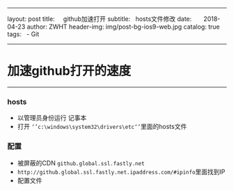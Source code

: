 
---
layout:     post
title:      github加速打开
subtitle:   hosts文件修改
date:       2018-04-23
author:     ZWHT
header-img: img/post-bg-ios9-web.jpg
catalog: true
tags:
    - Git  
    
---






# 加速github打开的速度





-------------------



###  hosts
 - 以管理员身份运行 记事本
 - 打开 `‘’c:\windows\system32\drivers\etc‘’`里面的hosts文件
 
### 配置
  - 被屏蔽的CDN   <code>github.global.ssl.fastly.net</code>
  - `http://github.global.ssl.fastly.net.ipaddress.com/#ipinfo`里面找到IP
  - 配置文件


